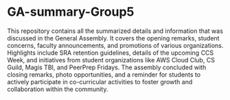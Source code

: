 # GA-summary-Group5

This repository contains all the summarized details and information that was discussed in the General Assembly.
It covers the opening remarks, student concerns, faculty announcements, and promotions of various organizations. Highlights include SRA retention guidelines, details of the upcoming CCS Week, and initiatives from student organizations like AWS Cloud Club, CS Guild, Magis TBI, and PeerPrep Fridays. The assembly concluded with closing remarks, photo opportunities, and a reminder for students to actively participate in co-curricular activities to foster growth and collaboration within the community.

